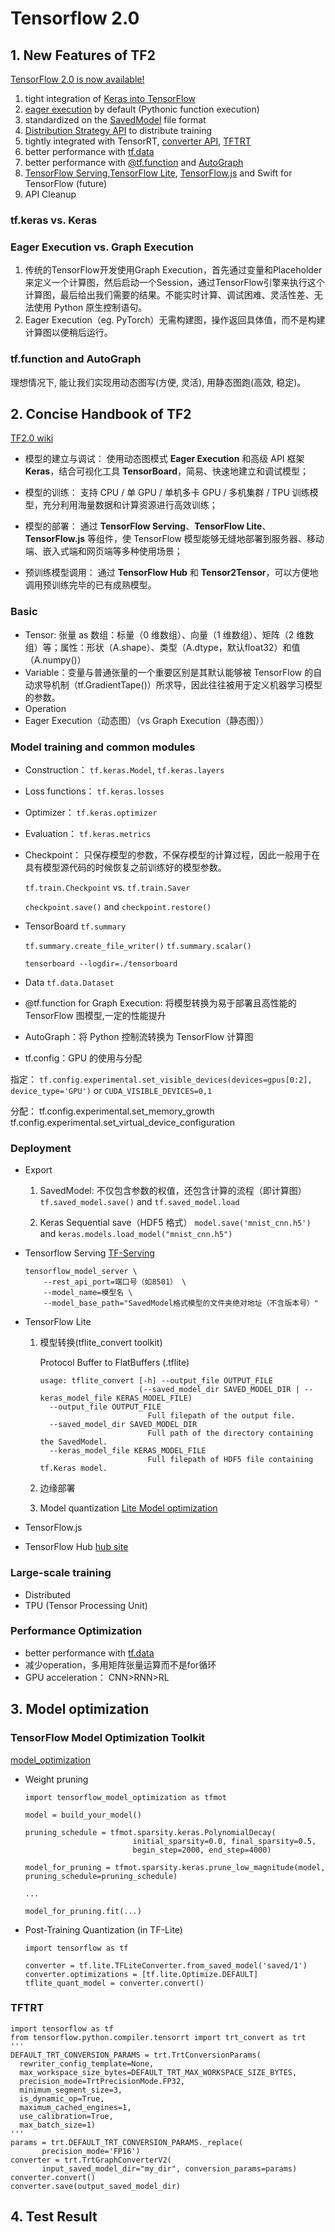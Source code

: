 # Tensorflow 2.0

## 1. New Features of TF2
[TensorFlow 2.0 is now available!](https://medium.com/tensorflow/tensorflow-2-0-is-now-available-57d706c2a9ab)

1. tight integration of [Keras into TensorFlow](https://www.tensorflow.org/guide/keras/overview)
2. [eager execution](https://www.tensorflow.org/guide/eager) by default (Pythonic function execution)
3. standardized on the [SavedModel](https://www.tensorflow.org/guide/saved_model) file format
4. [Distribution Strategy API](https://www.tensorflow.org/guide/distributed_training) to distribute training
5. tightly integrated with TensorRT, [converter API](https://github.com/tensorflow/tensorflow/blob/r2.0/tensorflow/python/compiler/tensorrt/trt_convert.py#L766-L859), [TFTRT](https://docs.nvidia.com/deeplearning/frameworks/tf-trt-user-guide/index.html)
6. better performance with [tf.data](https://www.tensorflow.org/guide/data)
7. better performance with [@tf.function](https://www.tensorflow.org/tutorials/customization/performance) and [AutoGraph](https://www.tensorflow.org/guide/function)
8. [TensorFlow Serving](),[TensorFlow Lite](), [TensorFlow.js]() and Swift for TensorFlow (future)
9. API Cleanup

### tf.keras vs. Keras


### Eager Execution vs. Graph Execution

1. 传统的TensorFlow开发使用Graph Execution，首先通过变量和Placeholder来定义一个计算图，然后启动一个Session，通过TensorFlow引擎来执行这个计算图，最后给出我们需要的结果。不能实时计算、调试困难、灵活性差、无法使用 Python 原生控制语句。
2. Eager Execution（eg. PyTorch）无需构建图，操作返回具体值，而不是构建计算图以便稍后运行。


### tf.function and AutoGraph
理想情况下, 能让我们实现用动态图写(方便, 灵活), 用静态图跑(高效, 稳定)。


## 2. Concise Handbook of TF2
[TF2.0 wiki](https://tf.wiki/index.html)

- 模型的建立与调试： 使用动态图模式 **Eager Execution** 和高级 API 框架 **Keras**，结合可视化工具 **TensorBoard**，简易、快速地建立和调试模型；

- 模型的训练： 支持 CPU / 单 GPU / 单机多卡 GPU / 多机集群 / TPU 训练模型，充分利用海量数据和计算资源进行高效训练；

- 模型的部署： 通过 **TensorFlow Serving**、**TensorFlow Lite**、**TensorFlow.js** 等组件，使 TensorFlow 模型能够无缝地部署到服务器、移动端、嵌入式端和网页端等多种使用场景；

- 预训练模型调用： 通过 **TensorFlow Hub** 和 **Tensor2Tensor**，可以方便地调用预训练完毕的已有成熟模型。

### Basic
- Tensor: 张量 as 数组：标量（0 维数组）、向量（1 维数组）、矩阵（2 维数组）等；属性：形状（A.shape）、类型（A.dtype，默认float32）和值（A.numpy()）
- Variable：变量与普通张量的一个重要区别是其默认能够被 TensorFlow 的自动求导机制（tf.GradientTape()）所求导，因此往往被用于定义机器学习模型的参数。
- Operation
- Eager Execution（动态图）（vs Graph Execution（静态图））


### Model training and common modules
- Construction： `tf.keras.Model`, `tf.keras.layers`
- Loss functions： `tf.keras.losses`
- Optimizer： `tf.keras.optimizer`
- Evaluation： `tf.keras.metrics`

- Checkpoint： 只保存模型的参数，不保存模型的计算过程，因此一般用于在具有模型源代码的时候恢复之前训练好的模型参数。

	`tf.train.Checkpoint` vs. `tf.train.Saver`
	
	`checkpoint.save()` and `checkpoint.restore()`
	
- TensorBoard `tf.summary`
	
	`tf.summary.create_file_writer()` `tf.summary.scalar()` 
	
	`tensorboard --logdir=./tensorboard`
	
- Data `tf.data.Dataset`

- @tf.function for Graph Execution: 将模型转换为易于部署且高性能的 TensorFlow 图模型,一定的性能提升

- AutoGraph：将 Python 控制流转换为 TensorFlow 计算图

- tf.config：GPU 的使用与分配
 
 指定： `tf.config.experimental.set_visible_devices(devices=gpus[0:2], device_type='GPU')` or `CUDA_VISIBLE_DEVICES=0,1`
 
 分配： 
 tf.config.experimental.set_memory_growth
 tf.config.experimental.set_virtual_device_configuration

### Deployment

- Export

	1. SavedModel: 不仅包含参数的权值，还包含计算的流程（即计算图）
		`tf.saved_model.save()` and `tf.saved_model.load`
		
	2. Keras Sequential save（HDF5 格式）
		`model.save('mnist_cnn.h5')` and `keras.models.load_model("mnist_cnn.h5")`

- Tensorflow Serving
	[TF-Serving](https://www.tensorflow.org/tfx/guide/serving)

	~~~
	tensorflow_model_server \
	    --rest_api_port=端口号（如8501） \
	    --model_name=模型名 \
	    --model_base_path="SavedModel格式模型的文件夹绝对地址（不含版本号）"
	~~~

- TensorFlow Lite

	1. 模型转换(tflite_convert toolkit)
	
		Protocol Buffer to FlatBuffers (.tflite)
	
		~~~
		usage: tflite_convert [-h] --output_file OUTPUT_FILE
		                      (--saved_model_dir SAVED_MODEL_DIR | --keras_model_file KERAS_MODEL_FILE)
		  --output_file OUTPUT_FILE
		                        Full filepath of the output file.
		  --saved_model_dir SAVED_MODEL_DIR
		                        Full path of the directory containing the SavedModel.
		  --keras_model_file KERAS_MODEL_FILE
		                        Full filepath of HDF5 file containing tf.Keras model.
		~~~

	2. 边缘部署
	3. Model quantization [Lite Model optimization](https://www.tensorflow.org/lite/performance/model_optimization)

		
- TensorFlow.js
- TensorFlow Hub
	[hub site](https://www.tensorflow.org/hub)


### Large-scale training

- Distributed
- TPU (Tensor Processing Unit)

### Performance Optimization

- better performance with [tf.data](https://www.tensorflow.org/guide/data_performance)
- 减少operation，多用矩阵张量运算而不是for循环
- GPU acceleration： CNN>RNN>RL
	

## 3. Model optimization

### TensorFlow Model Optimization Toolkit

[model_optimization](https://www.tensorflow.org/model_optimization)

- Weight pruning

	~~~
	import tensorflow_model_optimization as tfmot
	
	model = build_your_model()  
	
	pruning_schedule = tfmot.sparsity.keras.PolynomialDecay(
	                        initial_sparsity=0.0, final_sparsity=0.5,
	                        begin_step=2000, end_step=4000)
	
	model_for_pruning = tfmot.sparsity.keras.prune_low_magnitude(model, pruning_schedule=pruning_schedule)
	
	... 
	
	model_for_pruning.fit(...)
	~~~
	
	
- Post-Training Quantization (in TF-Lite)

	~~~
	import tensorflow as tf

	converter = tf.lite.TFLiteConverter.from_saved_model('saved/1')
	converter.optimizations = [tf.lite.Optimize.DEFAULT]
	tflite_quant_model = converter.convert()
	~~~

### TFTRT

  ~~~
  import tensorflow as tf
  from tensorflow.python.compiler.tensorrt import trt_convert as trt
  '''
  DEFAULT_TRT_CONVERSION_PARAMS = trt.TrtConversionParams(
    rewriter_config_template=None,
    max_workspace_size_bytes=DEFAULT_TRT_MAX_WORKSPACE_SIZE_BYTES,
    precision_mode=TrtPrecisionMode.FP32,
    minimum_segment_size=3,
    is_dynamic_op=True,
    maximum_cached_engines=1,
    use_calibration=True,
    max_batch_size=1)
  '''
  params = trt.DEFAULT_TRT_CONVERSION_PARAMS._replace(
         precision_mode='FP16')
  converter = trt.TrtGraphConverterV2(
         input_saved_model_dir="my_dir", conversion_params=params)
  converter.convert()
  converter.save(output_saved_model_dir)
  ~~~

## 4. Test Result

